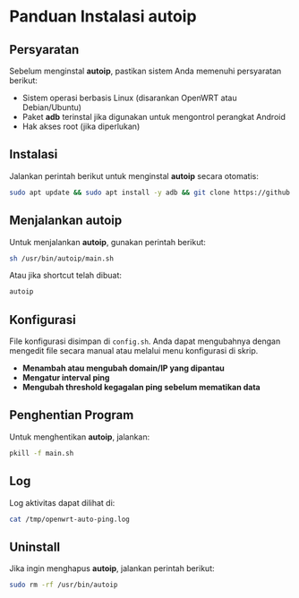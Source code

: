 # Panduan Instalasi autoip

## Persyaratan

Sebelum menginstal **autoip**, pastikan sistem Anda memenuhi persyaratan berikut:

- Sistem operasi berbasis Linux (disarankan OpenWRT atau Debian/Ubuntu)
- Paket **adb** terinstal jika digunakan untuk mengontrol perangkat Android
- Hak akses root (jika diperlukan)

## Instalasi

Jalankan perintah berikut untuk menginstal **autoip** secara otomatis:

```sh
sudo apt update && sudo apt install -y adb && git clone https://github.com/wachidbos97/autoip.git && sudo mkdir -p /usr/bin/autoip/helpers && sudo cp autoip/*.sh /usr/bin/autoip/ && sudo cp autoip/logger.sh /usr/bin/autoip/ && sudo chmod +x /usr/bin/autoip/*.sh && sudo mv /usr/bin/autoip/adb_helper.sh /usr/bin/autoip/helpers/ && sudo chmod +x /usr/bin/autoip/helpers/adb_helper.sh && sudo chmod -R +x /usr/bin/autoip/ && sudo touch /tmp/openwrt-auto-ping.log && sudo chmod 666 /tmp/openwrt-auto-ping.log && echo 'export PATH=$PATH:/usr/bin/autoip' >> ~/.bashrc && source ~/.bashrc && sudo ln -s /usr/bin/autoip/main.sh /usr/bin/autoip && rm -rf autoip
```

## Menjalankan autoip

Untuk menjalankan **autoip**, gunakan perintah berikut:

```sh
sh /usr/bin/autoip/main.sh
```

Atau jika shortcut telah dibuat:

```sh
autoip
```

## Konfigurasi

File konfigurasi disimpan di `config.sh`. Anda dapat mengubahnya dengan mengedit file secara manual atau melalui menu konfigurasi di skrip.

- **Menambah atau mengubah domain/IP yang dipantau**
- **Mengatur interval ping**
- **Mengubah threshold kegagalan ping sebelum mematikan data**

## Penghentian Program

Untuk menghentikan **autoip**, jalankan:

```sh
pkill -f main.sh
```

## Log

Log aktivitas dapat dilihat di:

```sh
cat /tmp/openwrt-auto-ping.log
```

## Uninstall

Jika ingin menghapus **autoip**, jalankan perintah berikut:

```sh
sudo rm -rf /usr/bin/autoip
```

